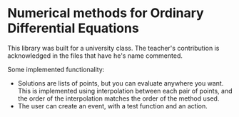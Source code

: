 # Numerical methods for Ordinary Differential Equations

This library was built for a university class. The teacher's contribution is acknowledged in the files that have he's name commented.

Some implemented functionality:

* Solutions are lists of points, but you can evaluate anywhere you want. This is implemented using interpolation between each pair of points, and the order of the interpolation matches the order of the method used.
* The user can create an event, with a test function and an action.
